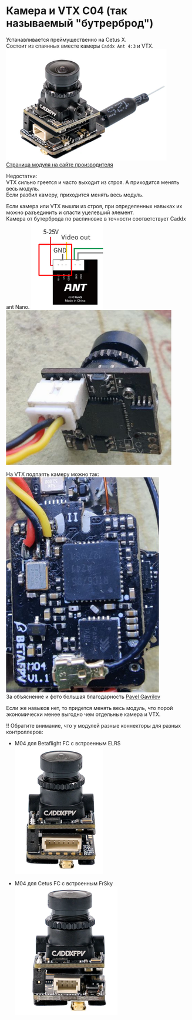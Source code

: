 # Камера и VTX C04 (так называемый "бутрерброд")
Устанавливается преймущественно на Cetus X.   
Состоит из спаянных вместе камеры `Caddx Ant 4:3` и VTX.  
![](C04.png)  
[Страница модуля на сайте производителя](https://betafpv.com/products/c04-camera-and-vtx-module)  

Недостатки:  
VTX сильно греется и часто выходит из строя. А приходится менять весь модуль.  
Если разбил камеру, приходится менять весь модуль.  

Если камера или VTX вышли из строя, при определенных навыках их можно разъединить и спасти уцелевший элемент.  
Камера от бутерброда по распиновке в точности соответствует Сaddx ant Nano. 
![](Camera_Contacts.png) 
![](C04_Contacts.png)

На VTX подпаять камеру можно так:  
![](M04_Contacts.png)  
За объяснение и фото большая благодарность [Pavel Gavrilov](https://t.me/reeson2003)


Если же навыков нет, то придется менять весь модуль, что порой экономически менее выгодно чем отдельные камера и VTX. 


!! Обратите внимание, что у модулей разные коннекторы для разных контроллеров:  
 - M04 для Betaflight FC с встроенным ELRS  
![](M04_Betaflight.png)  
 
 - M04 для Cetus FC с встроенным FrSky  
![](M04_CetusFC.png)
